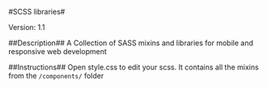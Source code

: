 
#SCSS libraries#

Version: 1.1

##Description##
A Collection of SASS mixins and libraries for mobile and responsive web development


##Instructions##
Open style.css to edit your scss. It contains all the mixins from the ```/components/``` folder

